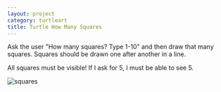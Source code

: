 ```yaml
---
layout: project
category: turtleart
title: Turtle How Many Squares
---
```

Ask the user "How many squares? Type 1-10" and then draw that many squares. Squares should be drawn one after another in a line.

All squares must be visible! If I ask for 5, I must be able to see 5.

![squares](/squares.jpg)
